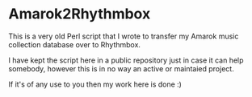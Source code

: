 # Amarok2Rhythmbox

This is a very old Perl script that I wrote to transfer my Amarok music collection database over to Rhythmbox.

I have kept the script here in a public repository just in case it can help somebody, however this is in no way an active or maintaied project.

If it's of any use to you then my work here is done :)
